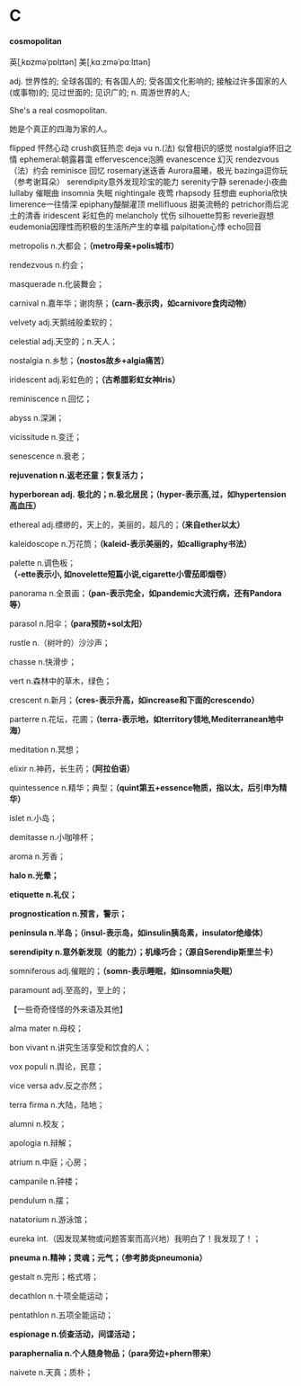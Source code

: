 # C

#### cosmopolitan
英[ˌkɒzməˈpɒlɪtən] 美[ˌkɑːzməˈpɑːlɪtən]

adj.	世界性的; 全球各国的; 有各国人的; 受各国文化影响的; 接触过许多国家的人(或事物)的; 见过世面的; 见识广的;
n.	周游世界的人;

She's a real cosmopolitan.

她是个真正的四海为家的人。





flipped 怦然心动
crush疯狂热恋
deja vu n.(法) 似曾相识的感觉
nostalgia怀旧之情
ephemeral:朝露暮霭
effervescence泡腾
evanescence 幻灭
rendezvous（法）约会
reminisce 回忆
rosemary迷迭香
Aurora晨曦，极光
bazinga逗你玩（参考谢耳朵）
serendipity意外发现珍宝的能力
serenity宁静
serenade小夜曲
lullaby 催眠曲
insomnia 失眠
nightingale 夜莺
rhapsody 狂想曲
euphoria欣快
limerence一往情深
epiphany醍醐灌顶
mellifluous 甜美流畅的
petrichor雨后泥土的清香
iridescent 彩虹色的
melancholy 忧伤
silhouette剪影
reverie遐想
eudemonia因理性而积极的生活所产生的幸福
palpitation心悸
echo回音

metropolis n.大都会；**（metro母亲+polis城市）**

rendezvous n.约会；

masquerade n.化装舞会；

carnival n.嘉年华；谢肉祭；**（carn-表示肉，如carnivore食肉动物）**

velvety adj.天鹅绒般柔软的；

celestial adj.天空的；n.天人；

nostalgia n.乡愁；**（nostos故乡+algia痛苦）**

iridescent adj.彩虹色的；**（古希腊彩虹女神Iris）**

reminiscence n.回忆；

abyss n.深渊；

vicissitude n.变迁；

senescence n.衰老；

**rejuvenation n.返老还童；恢复活力；**

**hyperborean adj.** **极北的；n.极北居民；（hyper-表示高,过，如hypertension高血压）**

ethereal adj.缥缈的，天上的，美丽的，超凡的；**（来自ether以太）**

kaleidoscope n.万花筒；**（kaleid-表示美丽的，如calligraphy书法）**

palette n.调色板；**（-ette表示小, 如novelette短篇小说,cigarette小雪茄即烟卷）**

panorama n.全景画；**（pan-表示完全，如pandemic大流行病，还有Pandora等）**

parasol n.阳伞；**（para预防+sol太阳）**

rustle n.（树叶的）沙沙声；

chasse n.快滑步；

vert n.森林中的草木，绿色；

crescent n.新月；**（cres-表示升高，如increase和下面的crescendo）**

parterre n.花坛，花圃；**（terra-表示地，如territory领地,Mediterranean地中海）**

meditation n.冥想；

elixir n.神药，长生药；**（阿拉伯语）**

quintessence n.精华；典型；**（quint第五+essence物质，指以太，后引申为精华）**

islet n.小岛；

demitasse n.小咖啡杯；

aroma n.芳香；

**halo n.光晕；**

**etiquette n.礼仪；**

**prognostication n.预言，警示；**

**peninsula n.半岛；（insul-表示岛，如insulin胰岛素，insulator绝缘体）**

**serendipity n.意外新发现（的能力）；机缘巧合；（源自Serendip斯里兰卡）**

somniferous adj.催眠的；**（somn-表示睡眠，如insomnia失眠）**

paramount adj.至高的，至上的；



【一些奇奇怪怪的外来语及其他】

alma mater n.母校；

bon vivant n.讲究生活享受和饮食的人；

vox populi n.舆论，民意；

vice versa adv.反之亦然；

terra firma n.大陆，陆地；

alumni n.校友；

apologia n.辩解；

atrium n.中庭；心房；

campanile n.钟楼；

pendulum n.摆；

natatorium n.游泳馆；

eureka int.（因发现某物或问题答案而高兴地）我明白了！我发现了！；

**pneuma n.精神；灵魂；元气；（参考肺炎pneumonia）**

gestalt n.完形；格式塔；

decathlon n.十项全能运动；

pentathlon n.五项全能运动；

**espionage n.侦查活动，间谍活动；**

**paraphernalia n.个人随身物品；（para旁边+phern带来）**

naivete n.天真；质朴；